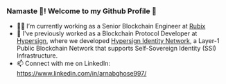 ### Namaste 🙏️! Welcome to my Github Profile 👋

- 👨‍💼️ I’m currently working as a Senior Blockchain Engineer at [Rubix](https://github.com/rubixchain)
- 🔭 I've previously worked as a Blockchain Protocol Developer at [Hypersign](https://github.com/hypersign-protocol), where we developed [Hypersign Identity Network](https://github.com/hypersign-protocol/hid-node), a Layer-1 Public Blockchain Network that supports Self-Sovereign Identity (SSI) Infrastructure. 
- 📫 Connect with me on LinkedIn: https://www.linkedin.com/in/arnabghose997/
